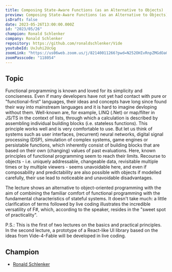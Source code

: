 ```yaml
---
title: Composing State-Aware Functions (as an Alternative to Objects)
preview: Composing State-Aware Functions (as an Alternative to Objects)
isDraft: false
date: 2023-05-26T13:00:00.000Z
id: "2023/05/26"
champion: Ronald Schlenker
company: Ronald Schlenker
repository: https://github.com/ronaldschlenker/Vide
youtubeId: UvJuhi2UcGg
zoomLink: "https://us06web.zoom.us/j/82140011266?pwd=N252OHIvRnpZMGdOaGE2M3gycUh3Zz09"
zoomPasscode: "118054"
---
```


## Topic

Functional programming is known and loved for its simplicity and conciseness. Even if many developers have not yet had contact with pure or "functional-first" languages, their ideas and concepts have long since found their way into mainstream languages and it is hard to imagine devloping without them.
Well-known are, for example, LINQ (.Net) or map/filter in JS/TS in the context of lists, through which a calculation is described by assembling individual building blocks (i.e. stateless functions). This principle works well and is very comfortable to use.
But let us think of systems such as user interfaces, (recurrent) neural networks, digital signal processing (DSP), simulation of complex systems, game engines or persistable functions, which inherently consist of building blocks that are based on their own (changing) values of past evaluations.
Here, known principles of functional programming seem to reach their limits. Recourse to objects - i.e. uniquely addressable, changeable data, revisitable multiple times or by multiple viewers - seems unavoidable here, and even if composability and predictability are also possible with objects if modelled carefully, their use lead to noticeable and unavoidable disadvantages.

The lecture shows an alternative to object-oriented programming with the aim of combining the familiar comfort of functional programming with the fundamental characteristics of stateful systems. It doesn't take much: a little clarification of terms followed by live coding illustrates the incredible versatility of F#, which, according to the speaker, resides in the "sweet spot of practicality".

P.S.: This is the first of two lectures on the basics and practical principles. In the second lecture, a prototype of a React-like UI library based on the ideas from Vide-4-Fable will be developed in live coding.

## Champion

- [Ronald Schlenker](https://twitter.com/SchlenkR)
